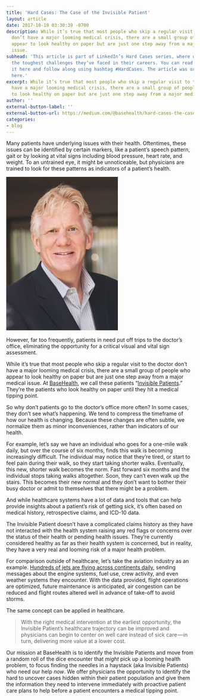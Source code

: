 ```yaml
---
title: 'Hard Cases: The Case of the Invisible Patient'
layout: article
date: 2017-10-19 03:30:39 -0700
description: While it’s true that most people who skip a regular visit to the doctor
  don’t have a major looming medical crisis, there are a small group of people who
  appear to look healthy on paper but are just one step away from a major medical
  issue.
subhead: 'This article is part of LinkedIn’s Hard Cases series, where doctors share
  the toughest challenges they’ve faced in their careers. You can read more about
  it here and follow along using hashtag #HardCases. The article was originally published
  here.'
excerpt: While it’s true that most people who skip a regular visit to the doctor don’t
  have a major looming medical crisis, there are a small group of people who appear
  to look healthy on paper but are just one step away from a major medical issue.
author: ''
external-button-label: ''
external-button-url: https://medium.com/@basehealth/hard-cases-the-case-of-the-invisible-patient-6ef22f6a1231
categories:
- blog
---
```

Many patients have underlying issues with their health. Oftentimes, these issues can be identified by certain markers, like a patient’s speech pattern, gait or by looking at vital signs including blood pressure, heart rate, and weight. To an untrained eye, it might be unnoticeable, but physicians are trained to look for these patterns as indicators of a patient’s health.

![“With the right medical intervention at the earliest opportunity, the Invisible Patient’s healthcare trajectory can be improved.” -Dr. Nick van Terheyden, CMO, BaseHealth](/uploads/2018/01/02/NickvanTerheyden.jpeg)

However, far too frequently, patients in need put off trips to the doctor’s office, eliminating the opportunity for a critical visual and vital sign assessment.

While it’s true that most people who skip a regular visit to the doctor don’t have a major looming medical crisis, there are a small group of people who appear to look healthy on paper but are just one step away from a major medical issue. At [BaseHealth](http://www.basehealth.com/), we call these patients “[Invisible Patients](http://www.basehealth.com/posts/10-1-17-health-2-0.html).” They’re the patients who look healthy on paper until they hit a medical tipping point.

So why don’t patients go to the doctor’s office more often? In some cases, they don’t see what’s happening. We tend to compress the timeframe of how our health is changing. Because these changes are often subtle, we normalize them as minor inconveniences, rather than indicators of our health.

For example, let’s say we have an individual who goes for a one-mile walk daily, but over the course of six months, finds this walk is becoming increasingly difficult. The individual may notice that they’re tired, or start to feel pain during their walk, so they start taking shorter walks. Eventually, this new, shorter walk becomes the norm. Fast forward six months and the individual stops taking walks altogether. Soon, they can’t even walk up the stairs. This becomes their new normal and they don’t want to bother their busy doctor or admit to themselves that there might be a problem.

And while healthcare systems have a lot of data and tools that can help provide insights about a patient’s risk of getting sick, it’s often based on medical history, retrospective claims, and ICD-10 data.

The Invisible Patient doesn’t have a complicated claims history as they have not interacted with the health system raising any red flags or concerns over the status of their health or pending health issues. They’re currently considered healthy as far as their health system is concerned, but in reality, they have a very real and looming risk of a major health problem.

For comparison outside of healthcare, let’s take the aviation industry as an example. [Hundreds of jets are flying across continents daily](https://flightaware.com/live/), sending messages about the engine systems, fuel use, crew activity, and even weather systems they encounter. With the data provided, flight operations are optimized, future maintenance is anticipated, air congestion can be reduced and flight routes altered well in advance of take-off to avoid storms.

The same concept can be applied in healthcare.

> With the right medical intervention at the earliest opportunity, the Invisible Patient’s healthcare trajectory can be improved and physicians can begin to center on well care instead of sick care — in turn, delivering more value at a lower cost.

Our mission at BaseHealth is to identify the Invisible Patients and move from a random roll of the dice encounter that _might_ pick up a looming health problem, to focus finding the needles in a haystack (aka Invisible Patients) who need our help _now_. We offer physicians the opportunity to identify the hard to uncover cases hidden within their patient population and give them the information they need to intervene immediately with proactive patient care plans to help before a patient encounters a medical tipping point.